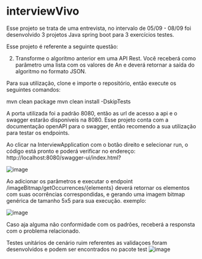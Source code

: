 # interviewVivo
Esse projeto se trata de uma entrevista, no intervalo de 05/09 - 08/09 foi desenvolvido 3 projetos Java spring boot para 3 exercícios testes.

Esse projeto é referente a seguinte questão:

2. Transforme o algoritmo anterior em uma API Rest. Você receberá como
parâmetro uma lista com os valores de An e deverá retornar a saída do
algoritmo no formato JSON.

Para sua utilização, clone e importe o repositório, então execute os seguintes comandos:

mvn clean package
mvn clean install -DskipTests 

A porta utilizada foi a padrão 8080, então as url de acesso a api e o swagger estarão disponíveis na 8080.
Esse projeto conta com a documentação openAPI para o swagger, então recomendo a sua utilização para testar os endpoints.

Ao clicar na InterviewApplication com o botão direito e selecionar run, o código está pronto e poderá verificar no endereço:
http://localhost:8080/swagger-ui/index.html?

![image](https://user-images.githubusercontent.com/29410618/189125229-e10b465d-acea-4516-b6ff-baa38a2a6909.png)

Ao adicionar os parâmetros e executar o endpoint /imageBitmap/getOccurrences/{elements} deverá retornar os elementos com suas ocorrências correspondidas, 
e gerando uma imagem bitmap genérica de tamanho 5x5 para sua execução.
exemplo:

 ![image](https://user-images.githubusercontent.com/29410618/189125734-bcaa60ec-2780-46fb-b6a0-4abb8aa4cfa4.png)

Caso aja alguma não conformidade com os padrões, receberá a responsta com o problema relacionado.

Testes unitários de cenário ruim referentes as validaçoes foram desenvolvidos e podem ser encontrados no pacote test
![image](https://user-images.githubusercontent.com/29410618/189126260-762e0ffd-6fcf-4d22-8b61-097cfa8a85a9.png)
